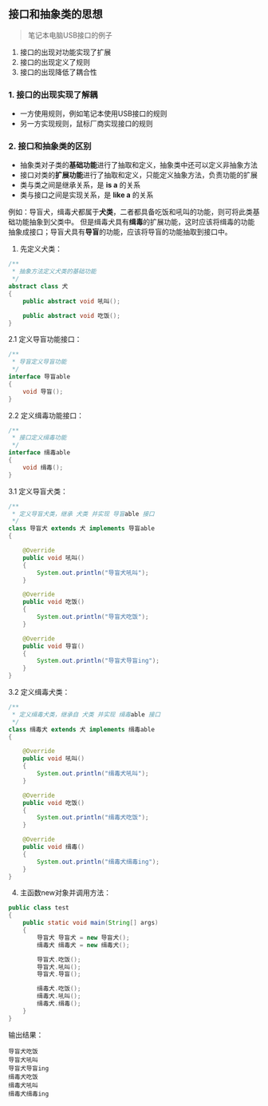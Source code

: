 ## 接口和抽象类的思想

> 笔记本电脑USB接口的例子
1. 接口的出现对功能实现了扩展
2. 接口的出现定义了规则
3. 接口的出现降低了耦合性

### 1. 接口的出现实现了解耦
- 一方使用规则，例如笔记本使用USB接口的规则
- 另一方实现规则，鼠标厂商实现接口的规则

### 2. 接口和抽象类的区别
- 抽象类对子类的**基础功能**进行了抽取和定义，抽象类中还可以定义非抽象方法
- 接口对类的**扩展功能**进行了抽取和定义，只能定义抽象方法，负责功能的扩展
- 类与类之间是继承关系，是 **is a** 的关系
- 类与接口之间是实现关系，是 **like a** 的关系

例如：导盲犬，缉毒犬都属于**犬类**，二者都具备吃饭和吼叫的功能，则可将此类基础功能抽象到父类中。
但是缉毒犬具有**缉毒**的扩展功能，这时应该将缉毒的功能抽象成接口；导盲犬具有**导盲**的功能，应该将导盲的功能抽取到接口中。

1. 先定义犬类：
```java
/**
 * 抽象方法定义犬类的基础功能
 */
abstract class 犬
{
    public abstract void 吼叫();

    public abstract void 吃饭();
}
```
2.1 定义导盲功能接口：
```java
/**
 * 导盲定义导盲功能
 */
interface 导盲able
{
    void 导盲();
}
```
2.2 定义缉毒功能接口：
```java
/**
 * 接口定义缉毒功能
 */
interface 缉毒able
{
    void 缉毒();
}
```
3.1 定义导盲犬类：
```java
/**
 * 定义导盲犬类，继承 犬类 并实现 导盲able 接口
 */
class 导盲犬 extends 犬 implements 导盲able
{

    @Override
    public void 吼叫()
    {
        System.out.println("导盲犬吼叫");
    }

    @Override
    public void 吃饭()
    {
        System.out.println("导盲犬吃饭");
    }

    @Override
    public void 导盲()
    {
        System.out.println("导盲犬导盲ing");
    }
}
```
3.2 定义缉毒犬类：
```java
/**
 * 定义缉毒犬类，继承自 犬类 并实现 缉毒able 接口
 */
class 缉毒犬 extends 犬 implements 缉毒able
{

    @Override
    public void 吼叫()
    {
        System.out.println("缉毒犬吼叫");
    }

    @Override
    public void 吃饭()
    {
        System.out.println("缉毒犬吃饭");
    }

    @Override
    public void 缉毒()
    {
        System.out.println("缉毒犬缉毒ing");
    }
}
```

4. 主函数new对象并调用方法：
```java
public class test
{
    public static void main(String[] args)
    {
        导盲犬 导盲犬 = new 导盲犬();
        缉毒犬 缉毒犬 = new 缉毒犬();

        导盲犬.吃饭();
        导盲犬.吼叫();
        导盲犬.导盲();

        缉毒犬.吃饭();
        缉毒犬.吼叫();
        缉毒犬.缉毒();
    }
}
```
输出结果：
```text
导盲犬吃饭
导盲犬吼叫
导盲犬导盲ing
缉毒犬吃饭
缉毒犬吼叫
缉毒犬缉毒ing
```
